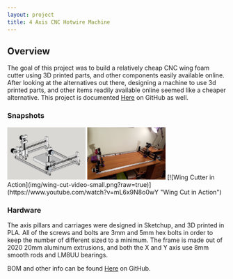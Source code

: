 ```yaml
---
layout: project
title: 4 Axis CNC Hotwire Machine
---
```


## Overview

The goal of this project was to build a relatively cheap CNC wing foam cutter using 3D printed parts,
and other components easily available online.  After looking at the alternatives out there, designing
a machine to use 3d printed parts, and other items readily available online seemed like a cheaper alternative.
This project is documented [Here](https://github.com/c-devine/WingGcodeBuilder/wiki) on GitHub as well.

### Snapshots

<img src="https://raw.githubusercontent.com/c-devine/WingGcodeBuilder/snapshots/assets/img/model.png?raw=true" width="180" height="120">
<img src="https://raw.githubusercontent.com/c-devine/WingGcodeBuilder/snapshots/assets/img/4axis.jpg?raw=true" width="180" height="120">
[![Wing Cutter in Action](img/wing-cut-video-small.png?raw=true)](https://www.youtube.com/watch?v=mL6x9N8o0wY "Wing Cut in Action")

### Hardware
The axis pillars and carriages were designed in Sketchup, and 3D printed in PLA. All of the screws and bolts
are 3mm and 5mm hex bolts in order to keep the number of different sized to a minimum. The frame is made
out of 2020 20mm aluminum extrusions, and both the X and Y axis use 8mm smooth rods and LM8UU bearings.


BOM and other info can be found [Here](https://github.com/c-devine/WingGcodeBuilder/wiki) on GitHub.

